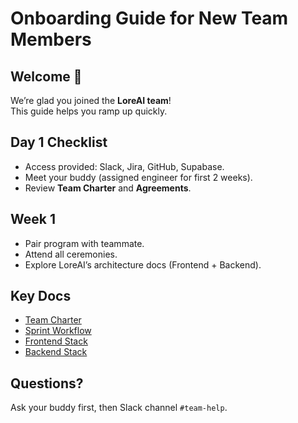 # Onboarding Guide for New Team Members

## Welcome 👋
We’re glad you joined the **LoreAI team**!  
This guide helps you ramp up quickly.

## Day 1 Checklist
- Access provided: Slack, Jira, GitHub, Supabase.  
- Meet your buddy (assigned engineer for first 2 weeks).  
- Review **Team Charter** and **Agreements**.  

## Week 1
- Pair program with teammate.  
- Attend all ceremonies.  
- Explore LoreAI’s architecture docs (Frontend + Backend).  

## Key Docs
- [Team Charter](./team-charter.md)  
- [Sprint Workflow](./sprint-workflow.md)  
- [Frontend Stack](./frontend-stack.md)  
- [Backend Stack](./backend-stack.md)  

## Questions?
Ask your buddy first, then Slack channel `#team-help`.